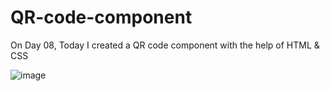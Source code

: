 # QR-code-component

On Day 08, Today I created a QR code component with the help of HTML & CSS

![image](https://github.com/RanaHuzaima/QR-code-component/assets/120297532/f5fa40dd-353c-4230-8a02-a64cb4797888)
